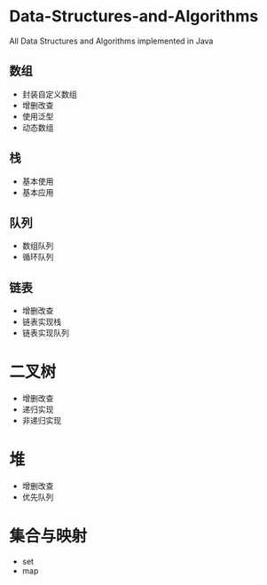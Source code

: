 # Data-Structures-and-Algorithms
All Data Structures and Algorithms implemented in Java


## 数组
* 封装自定义数组
* 增删改查
* 使用泛型
* 动态数组

## 栈
* 基本使用
* 基本应用

## 队列
* 数组队列
* 循环队列


## 链表
* 增删改查
* 链表实现栈
* 链表实现队列


# 二叉树
* 增删改查
* 递归实现
* 非递归实现


# 堆
* 增删改查
* 优先队列

# 集合与映射
* set
* map